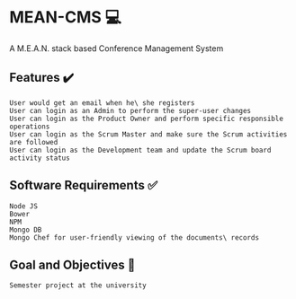 # MEAN-CMS :computer:
A M.E.A.N. stack based Conference Management System

## Features :heavy_check_mark:
```
User would get an email when he\ she registers
User can login as an Admin to perform the super-user changes
User can login as the Product Owner and perform specific responsible operations
User can login as the Scrum Master and make sure the Scrum activities are followed
User can login as the Development team and update the Scrum board activity status
```
## Software Requirements :white_check_mark:
```
Node JS
Bower
NPM
Mongo DB
Mongo Chef for user-friendly viewing of the documents\ records
```

## Goal and Objectives :book:
```
Semester project at the university
```
